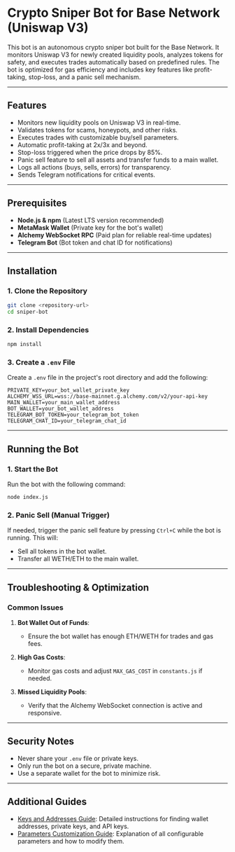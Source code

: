 # Crypto Sniper Bot for Base Network (Uniswap V3)

This bot is an autonomous crypto sniper bot built for the Base Network. It monitors Uniswap V3 for newly created liquidity pools, analyzes tokens for safety, and executes trades automatically based on predefined rules. The bot is optimized for gas efficiency and includes key features like profit-taking, stop-loss, and a panic sell mechanism.

---

## **Features**

- Monitors new liquidity pools on Uniswap V3 in real-time.
- Validates tokens for scams, honeypots, and other risks.
- Executes trades with customizable buy/sell parameters.
- Automatic profit-taking at 2x/3x and beyond.
- Stop-loss triggered when the price drops by 85%.
- Panic sell feature to sell all assets and transfer funds to a main wallet.
- Logs all actions (buys, sells, errors) for transparency.
- Sends Telegram notifications for critical events.

---

## **Prerequisites**

- **Node.js & npm** (Latest LTS version recommended)
- **MetaMask Wallet** (Private key for the bot's wallet)
- **Alchemy WebSocket RPC** (Paid plan for reliable real-time updates)
- **Telegram Bot** (Bot token and chat ID for notifications)

---

## **Installation**

### 1. Clone the Repository
```bash
git clone <repository-url>
cd sniper-bot
```

### 2. Install Dependencies
```bash
npm install
```

### 3. Create a `.env` File
Create a `.env` file in the project's root directory and add the following:

```plaintext
PRIVATE_KEY=your_bot_wallet_private_key
ALCHEMY_WSS_URL=wss://base-mainnet.g.alchemy.com/v2/your-api-key
MAIN_WALLET=your_main_wallet_address
BOT_WALLET=your_bot_wallet_address
TELEGRAM_BOT_TOKEN=your_telegram_bot_token
TELEGRAM_CHAT_ID=your_telegram_chat_id
```

---

## **Running the Bot**

### 1. Start the Bot
Run the bot with the following command:
```bash
node index.js
```

### 2. Panic Sell (Manual Trigger)
If needed, trigger the panic sell feature by pressing `Ctrl+C` while the bot is running. This will:
- Sell all tokens in the bot wallet.
- Transfer all WETH/ETH to the main wallet.

---

## **Troubleshooting & Optimization**

### Common Issues
1. **Bot Wallet Out of Funds**:
   - Ensure the bot wallet has enough ETH/WETH for trades and gas fees.

2. **High Gas Costs**:
   - Monitor gas costs and adjust `MAX_GAS_COST` in `constants.js` if needed.

3. **Missed Liquidity Pools**:
   - Verify that the Alchemy WebSocket connection is active and responsive.

---

## **Security Notes**

- Never share your `.env` file or private keys.
- Only run the bot on a secure, private machine.
- Use a separate wallet for the bot to minimize risk.

---

## **Additional Guides**

- [Keys and Addresses Guide](keys_and_addresses.md): Detailed instructions for finding wallet addresses, private keys, and API keys.
- [Parameters Customization Guide](parameters_guide.md): Explanation of all configurable parameters and how to modify them.